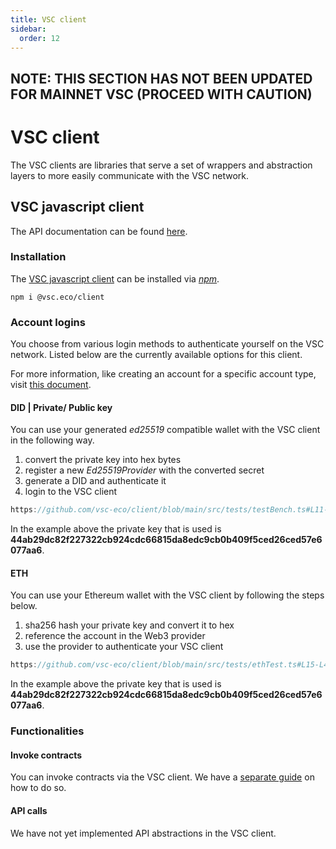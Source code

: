 ```yaml
---
title: VSC client
sidebar:
  order: 12
---
```



## NOTE: THIS SECTION HAS NOT BEEN UPDATED FOR MAINNET VSC (PROCEED WITH CAUTION)

# VSC client

The VSC clients are libraries that serve a set of wrappers and abstraction layers to more easily communicate with the VSC network.

## VSC javascript client

The API documentation can be found [here](https://vsc-eco.github.io/client/).

### Installation

The [VSC javascript client](https://github.com/vsc-eco/client) can be installed via [_npm_](https://www.npmjs.com/package/@vsc.eco/client).

`npm i @vsc.eco/client`

### Account logins

You choose from various login methods to authenticate yourself on the VSC network. Listed below are the currently available options for this client.

For more information, like creating an account for a specific account type, visit [this document](../references/account-types.md).

#### DID | Private/ Public key

You can use your generated _ed25519_ compatible wallet with the VSC client in the following way.

1. convert the private key into hex bytes
2. register a new _Ed25519Provider_ with the converted secret
3. generate a DID and authenticate it
4. login to the VSC client

```js reference
https://github.com/vsc-eco/client/blob/main/src/tests/testBench.ts#L11-L20
```

In the example above the private key that is used is **44ab29dc82f227322cb924cdc66815da8edc9cb0b409f5ced26ced57e6077aa6**.

#### ETH

You can use your Ethereum wallet with the VSC client by following the steps below.

1. sha256 hash your private key and convert it to hex
2. reference the account in the Web3 provider
3. use the provider to authenticate your VSC client

```js reference
https://github.com/vsc-eco/client/blob/main/src/tests/ethTest.ts#L15-L46
```

In the example above the private key that is used is **44ab29dc82f227322cb924cdc66815da8edc9cb0b409f5ced26ced57e6077aa6**.

### Functionalities

#### Invoke contracts

You can invoke contracts via the VSC client. We have a [separate guide](../tutorials/invoke-contract.md) on how to do so.

#### API calls

We have not yet implemented API abstractions in the VSC client.  
